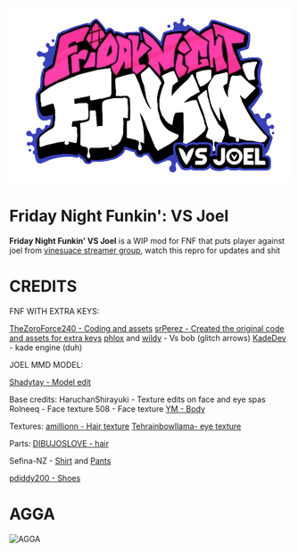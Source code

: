 
![Kade Engine logo](assets/preload/images/KadeEngineLogo.png)

# Friday Night Funkin': VS Joel
**Friday Night Funkin' VS Joel** is a WIP mod for FNF that puts player against joel from [vinesuace streamer group](https://vinesauce.com/), watch this repro for updates and shit 

# CREDITS
FNF WITH EXTRA KEYS:

[TheZoroForce240 - Coding and assets](https://gamebanana.com/mods/311713)
[srPerez - Created the original code and assets for extra keys](https://gamebanana.com/members/1819241)
[phlox](https://gamebanana.com/members/1800032) and [wildy](https://gamebanana.com/members/1663640) - Vs bob (glitch arrows)
[KadeDev](https://gamebanana.com/members/1774971) - kade engine (duh)

JOEL MMD MODEL:

[Shadytay - Model edit](https://www.deviantart.com/shadytay/art/MMD-Vinesauce-Vargskelethor-Joel-703273020)

Base credits:
HaruchanShirayuki - Texture edits on face and eye spas
Rolneeq - Face texture
508 - Face texture
[YM - Body](https://harudelrey.deviantart.com/art/MMD-Male-Kio-Base-UPDATE-DOWNLOAD-421291057)

Textures:
[amillionn - Hair texture](https://amillionn.deviantart.com/art/MMD-REALISTIC-HAIR-TEXTURES-DL-701873947)
[Tehrainbowllama- eye texture](https://www.deviantart.com/art/Vocaloid-Boxart-Based-Eye-Textures-458619398)

Parts:
[DIBUJOSLOVE - hair](https://dibujoslove.deviantart.com/art/UPDATE-Watchers-Gift-part-1-HAIRS-DL-444050296)

Sefina-NZ - [Shirt](https://sefina-nz.deviantart.com/art/MMD-Male-Black-T-Shirt-Download-559412791) and [Pants](https://sefina-nz.deviantart.com/art/MMD-Male-Dark-Blue-Pants-DL-559568995)


[pdiddy200 - Shoes](https://pdiddy200.deviantart.com/art/MMD-Kio-Neru-Shoes-Download-322120112)

# AGGA
![AGGA](https://user-images.githubusercontent.com/30850366/132233640-d22b3a23-a98a-4340-b424-625c2b7de332.gif)
